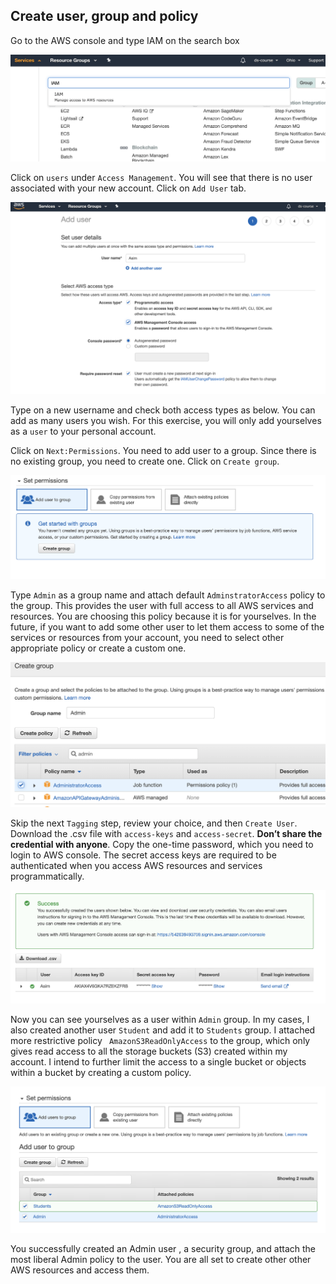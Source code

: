 ## Create user, group and policy


Go to the AWS console and type IAM on the search box 

![](../files/search-iam.png) 

Click on `users` under `Access Management`. You will see that there is no user associated with your new account. Click on `Add User` tab. 

![](../files/add-user.PNG) 

Type on a new username and check both access types as below. You can add as many users you wish. For this exercise, you will only add yourselves as a `user` to your personal account. 

Click on `Next:Permissions`. You need to add user to a group. Since there is no existing group, you need to create one. Click on `Create group`. 

![](../files/create-group.PNG) 


Type `Admin` as a group name and attach default `AdminstratorAccess` policy to the group. This provides the user with full access to all AWS services and resources. You are choosing this policy because it is for yourselves. In the future, if you want to add some other user to let them access to some of the services or resources from your account, you need to select other appropriate policy or create a custom one. 

![](../files/admin.PNG) 

 
Skip the next `Tagging` step, review your choice, and then `Create User`.  Download the .csv file with `access-keys` and `access-secret`. **Don’t share the credential with anyone**. Copy the one-time password, which you need to login to AWS console. The secret access keys are required to be authenticated when you access AWS resources and services programmatically.  

![](../files/access-key.PNG) 


Now you can see yourselves as a user within `Admin` group. In my cases, I also created another user `Student` and add it to `Students` group. I attached more restrictive  policy ` AmazonS3ReadOnlyAccess` to the group, which only gives read access to all the storage buckets (S3) created within my account. I intend to further limit the access to a single bucket or objects within a bucket by creating a custom policy.  

![](../files/group-policies.PNG) 

 
You successfully created an Admin user , a security group, and attach the most liberal Admin policy to the user. You are all set to create other other AWS resources and access them. 
